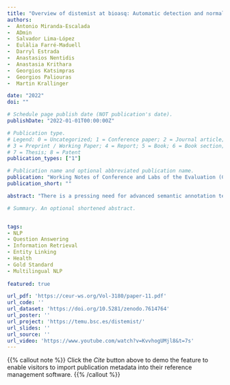 ```yaml
---
title: "Overview of distemist at bioasq: Automatic detection and normalization of diseases from clinical texts: results, methods, evaluation and multilingual resources"
authors:
-  Antonio Miranda-Escalada
-  ADmin
-  Salvador Lima-López
-  Eulàlia Farré-Maduell
-  Darryl Estrada
-  Anastasios Nentidis
-  Anastasia Krithara
-  Georgios Katsimpras
-  Georgios Paliouras
-  Martin Krallinger

date: "2022"
doi: ""

# Schedule page publish date (NOT publication's date).
publishDate: "2022-01-01T00:00:00Z"

# Publication type.
# Legend: 0 = Uncategorized; 1 = Conference paper; 2 = Journal article;
# 3 = Preprint / Working Paper; 4 = Report; 5 = Book; 6 = Book section;
# 7 = Thesis; 8 = Patent
publication_types: ["1"]

# Publication name and optional abbreviated publication name.
publication: "Working Notes of Conference and Labs of the Evaluation (CLEF) Forum"
publication_short: ""

abstract: "There is a pressing need for advanced semantic annotation technologies of medical content, in particular medical publications, clinical trials and clinical records. Search engines and information retrieval systems require semantic annotation and indexing systems to support more advanced user search queries. Considering the relevance of disease concepts for clinical coding, automated processing of clinical trials and even patents, it is critical to provide access to high quality manually annotated documents labelled by clinicians for the development and benchmarking of disease mention recognition and grounding tools. This is particularly important for medical content beyond English, where even fewer annotated corpora have been released. To address these issues, we have organized the DisTEMIST (DISease TExt MIning Shared Task) track at BioASQ 2022. It represents the first community effort to evaluate and promote the development of resources for automatic detection and normalization of disease mentions from clinical case documents in Spanish. For this track we have released the DisTEMIST corpus, a collection of 1000 clinical case documents carefully selected by clinicians and annotated manually by a team of healthcare professionals following annotation guidelines and quality control analysis for consistency. Disease mentions were exhaustively mapped by these experts to their corresponding SNOMED CT concept identifiers. Moreover, we have created additional multilingual Silver Standard versions of the corpus for 7 languages (English, Portuguese, French, Italian, Romanian, Catalan and Galician), as well as mention normalization cross-mappings to 4 additional highly used terminologies. We received 38 systems or runs from 9 teams, obtaining very competitive results. Most participants implemented sophisticated AI approaches, mainly deep learning algorithms based on pretrained transformer-like language models (BERT, BETO, RoBERTa, etc.), with a classifier layer for named entity recognition and embedding distance metrics for entity linking. Finally, some initial explorations of applicability and adaptation of disease taggers trained on the DisTEMIST corpus to different clinical records (discharge summaries, radiology reports and emergency records) were performed. DisTEMIST corpus: https://doi. org/10.5281/zenodo. 6408476"

# Summary. An optional shortened abstract.


tags:
- NLP
- Question Answering
- Information Retrieval
- Entity Linking
- Health
- Gold Standard
- Multilingual NLP
 
featured: true

url_pdf: 'https://ceur-ws.org/Vol-3180/paper-11.pdf'
url_code: ''
url_dataset: 'https://doi.org/10.5281/zenodo.7614764'
url_poster: ''
url_project: 'https://temu.bsc.es/distemist/'
url_slides: ''
url_source: ''
url_video: 'https://www.youtube.com/watch?v=KvvhogUMjl8&t=7s'
---
```

{{% callout note %}}
Click the _Cite_ button above to demo the feature to enable visitors to import publication metadata into their reference management software.
{{% /callout %}}                            